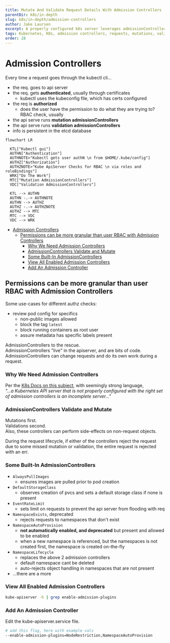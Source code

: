 ```yaml
---
title: Mutate And Validate Request Details With Admission Controllers
parentDir: k8s/in-depth
slug: k8s/in-depth/admission-controllers
author: Jake Laursen
excerpt: A properly configured k8s server leverages admissionControllers for automated request processing
tags: Kubernetes, K8s, admission controllers, requests, mutations, validations
order: 28
---
```


# Admission Controllers
Every time a request goes through the kubectl cli...
- the req. goes to api server
- the req. gets **authenticated**, usually through certificates
  - kubectl uses the kubeconfig file, which has certs configured
- the req is **authorized**
  - does the user have the permission to do what they are trying to? RBAC check, usually
- the api serve runs **mutation admissionControllers**
- the api serve runs **validation admissionControllers**
- info is persistent in the etcd database

```mermaid
flowchart LR

  KTL["Kubectl gui"]
  AUTHN["Authentication"]
  AUTHNOTE>"Kubectl gets user authN \n from $HOME/.kube/config"]
  AUTHZ["Authorization"]
  AUTHZNOTE>"Kube ApiServer Checks for RBAC \n via roles and roleBindings"]
  WRK["Do The Work"]
  MTC["Mutation AdmissionControllers"]
  VDC["Validation AdmissionControllers"]

  KTL --> AUTHN
  AUTHN -.-> AUTHNOTE
  AUTHN --> AUTHZ
  AUTHZ -.-> AUTHZNOTE
  AUTHZ --> MTC
  MTC --> VDC
  VDC --> WRK
```


- [Admission Controllers](#admission-controllers)
  - [Permissions can be more granular than user RBAC with Admission Controllers](#permissions-can-be-more-granular-than-user-rbac-with-admission-controllers)
    - [Why We Need Admission Controllers](#why-we-need-admission-controllers)
    - [AdmissionControllers Validate and Mutate](#admissioncontrollers-validate-and-mutate)
    - [Some Built-In AdmissionControllers](#some-built-in-admissioncontrollers)
    - [View All Enabled Admission Controllers](#view-all-enabled-admission-controllers)
    - [Add An Admission Controller](#add-an-admission-controller)

## Permissions can be more granular than user RBAC with Admission Controllers
Some use-cases for different authz checks:
- review pod config for specifics
  - non-public images allowed
  - block the tag `latest`
  - block running containers as root user
  - assure metadata has specific labels present

AdmissionControllers to the rescue.  
AdmissionControllers "live" in the apiserver, and are bits of code.  
AdmissionControllers can change requests and do its own work during a request.  

### Why We Need Admission Controllers
Per the [K8s Docs on this subject](https://kubernetes.io/docs/reference/access-authn-authz/admission-controllers/#why-do-i-need-them), with seemingly strong language,  
_"...a Kubernetes API server that is not properly configured with the right set of admission controllers is an incomplete server..."_

### AdmissionControllers Validate and Mutate
Mutations first.  
Validations second.  
Also, these controllers can perform side-effects on non-request objects.  

During the request lifecycle, if either of the controllers reject the request due to some missed mutation or validation, the entire request is rejected with an err.  

### Some Built-In AdmissionControllers
- `AlwaysPullImages`
  - ensures images are pulled prior to pod creation
- `DefaultStorageClass`
  - observes creation of pvcs and sets a default storage class if none is present
- `EventRateLimit`
  - sets limit on requests to prevent the api server from flooding with req
- `NamespaceExists`, deprecated
  - rejects requests to namespaces that don't exist
- `NamespaceAutoProvision`
  - **not automatically enabled, and deprecated** but present and allowed to be enabled
  - when a new namespace is referenced, but the namespaces is not created first, the namespace is created on-the-fly
- `NamespaceLifecycle`
  - replaces the above 2 admission controllers
  - default namespace cant be deleted
  - auto-rejects object handling in namespaces that are not present
- ...there are a more

### View All Enabled Admission Controllers
```bash
kube-apiserver -h | grep enable-admission-plugins
```  
### Add An Admission Controller
Edit the kube-apiserver.service file.  
```bash
# add this flag, here with example vals
--enable-admission-plugins=NodeRestriction,NamespaceAutoProvision

```